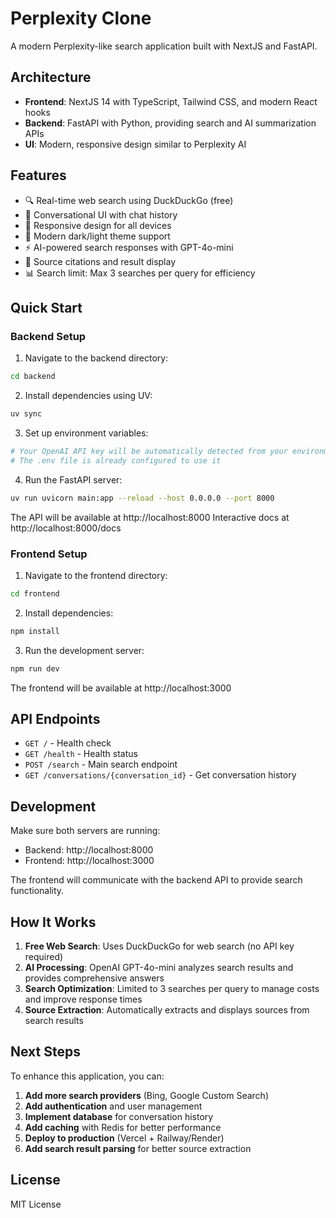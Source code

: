 # Perplexity Clone

A modern Perplexity-like search application built with NextJS and FastAPI.

## Architecture

- **Frontend**: NextJS 14 with TypeScript, Tailwind CSS, and modern React hooks
- **Backend**: FastAPI with Python, providing search and AI summarization APIs
- **UI**: Modern, responsive design similar to Perplexity AI

## Features

- 🔍 Real-time web search using DuckDuckGo (free)
- 💬 Conversational UI with chat history
- 📱 Responsive design for all devices
- 🎨 Modern dark/light theme support
- ⚡ AI-powered search responses with GPT-4o-mini
- 🔗 Source citations and result display
- 📊 Search limit: Max 3 searches per query for efficiency

## Quick Start

### Backend Setup

1. Navigate to the backend directory:
```bash
cd backend
```

2. Install dependencies using UV:
```bash
uv sync
```

3. Set up environment variables:
```bash
# Your OpenAI API key will be automatically detected from your environment
# The .env file is already configured to use it
```

4. Run the FastAPI server:
```bash
uv run uvicorn main:app --reload --host 0.0.0.0 --port 8000
```

The API will be available at http://localhost:8000
Interactive docs at http://localhost:8000/docs

### Frontend Setup

1. Navigate to the frontend directory:
```bash
cd frontend
```

2. Install dependencies:
```bash
npm install
```

3. Run the development server:
```bash
npm run dev
```

The frontend will be available at http://localhost:3000

## API Endpoints

- `GET /` - Health check
- `GET /health` - Health status
- `POST /search` - Main search endpoint
- `GET /conversations/{conversation_id}` - Get conversation history

## Development

Make sure both servers are running:
- Backend: http://localhost:8000
- Frontend: http://localhost:3000

The frontend will communicate with the backend API to provide search functionality.

## How It Works

1. **Free Web Search**: Uses DuckDuckGo for web search (no API key required)
2. **AI Processing**: OpenAI GPT-4o-mini analyzes search results and provides comprehensive answers
3. **Search Optimization**: Limited to 3 searches per query to manage costs and improve response times
4. **Source Extraction**: Automatically extracts and displays sources from search results

## Next Steps

To enhance this application, you can:

1. **Add more search providers** (Bing, Google Custom Search)
2. **Add authentication** and user management
3. **Implement database** for conversation history
4. **Add caching** with Redis for better performance
5. **Deploy to production** (Vercel + Railway/Render)
6. **Add search result parsing** for better source extraction

## License

MIT License
